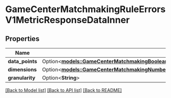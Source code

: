 # GameCenterMatchmakingRuleErrorsV1MetricResponseDataInner

## Properties

Name | Type | Description | Notes
------------ | ------------- | ------------- | -------------
**data_points** | Option<[**models::GameCenterMatchmakingBooleanRuleResultsV1MetricResponseDataInnerDataPoints**](GameCenterMatchmakingBooleanRuleResultsV1MetricResponse_data_inner_dataPoints.md)> |  | [optional]
**dimensions** | Option<[**models::GameCenterMatchmakingNumberRuleResultsV1MetricResponseDataInnerDimensions**](GameCenterMatchmakingNumberRuleResultsV1MetricResponse_data_inner_dimensions.md)> |  | [optional]
**granularity** | Option<**String**> |  | [optional]

[[Back to Model list]](../README.md#documentation-for-models) [[Back to API list]](../README.md#documentation-for-api-endpoints) [[Back to README]](../README.md)


